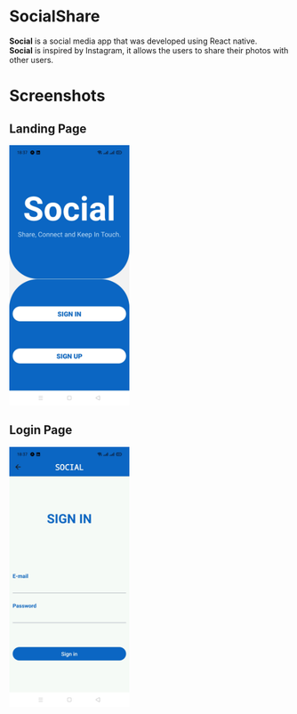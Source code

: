 # SocialShare
**Social** is a social media app that was developed using React native.
<br />
**Social** is inspired by Instagram, it allows the users to share their photos with other users.

# Screenshots
## Landing Page 
<img src ="screenshots/Landing.jpg" width="216" height="468" />

## Login Page
<img src ="screenshots/Login.jpg" width="216" height="468" />


